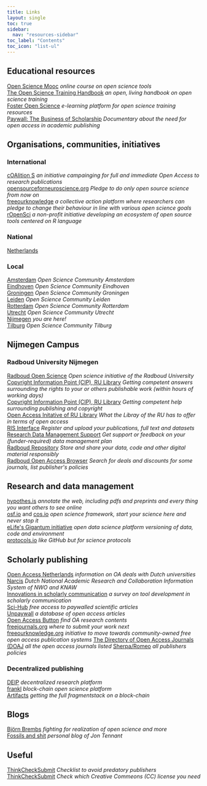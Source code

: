 ```yaml
---
title: Links
layout: single
toc: true
sidebar:
  nav: "resources-sidebar"
toc_label: "Contents"
toc_icon: "list-ul"
---
```


## Educational resources
[Open Science Mooc](https://opensciencemooc.eu/)  _online course on open science tools_  
[The Open Science Training Handbook](https://open-science-training-handbook.gitbook.io/book/) _an open, living handbook on open science training_  
[Foster Open Science](https://www.fosteropenscience.eu/) _e-learning platform for open science training resources_  
[Paywall: The Business of Scholarship](https://paywallthemovie.com/screenings) _Documentary about the need for open access in academic publishing_    

## Organisations, communities, initiatives

### International
[cOAlition S](https://www.scienceeurope.org/coalition-s/) _an initiative campainging for full and immediate Open Access to research publications_  
[opensourceforneuroscience.org](https://opensourceforneuroscience.org) _Pledge to do only open source science from now on_  
[freeourknowledge](https://freeourknowledge.org) _a collective action platform where researchers can pledge to change their behaviour in line with various open science goals_  
[rOpenSci](https://ropensci.org/) _a non-profit initiative developing an ecosystem of open source tools centered on R language_  

### National
[Netherlands](https://www.openscience.nl/)

### Local
[Amsterdam](https://openscience-amsterdam.com/) _Open Science Community Amsterdam_  
[Eindhoven](https://osceindhoven.github.io/) _Open Science Community Eindhoven_  
[Groningen](https://twitter.com/oscgroningen) _Open Science Community Groningen_  
[Leiden](https://www.universiteitleiden.nl/open-science-community-leiden) _Open Science Community Leiden_  
[Rotterdam](https://twitter.com/OSCRotterdam) _Open Science Community Rotterdam_  
[Utrecht](https://openscience-utrecht.com/) _Open Science Community Utrecht_  
[Nijmegen](https://radboud-university.github.io/osc-nijmegen) _you are here!_  
[Tilburg](https://twitter.com/opentilburg) _Open Science Community Tilburg_   

## Nijmegen Campus
### Radboud University Nijmegen
[Radboud Open Science](https://www.ru.nl/openscience) _Open science initiative of the Radboud University_  
[Copyright Information Point (CIP), RU Library](mailto:copyright@ubn.ru.nl) _Getting competent answers surrounding the rights to your or others publishable work (within hours of working days)_  
[Copyright Information Point (CIP), RU Library](mailto:openaccess@ubn.ru.nl) _Getting competent help surrounding publishing and copyright_  
[Open Access Initative of RU Library](http://www.ru4openaccess.nl) _What the Libray of the RU has to offer in terms of open access_  
[RIS Interface](https://ris.ru.nl) _Register and upload your publications, full text and datasets_  
[Research Data Management Support](https://www.ru.nl/rdm) _Get support or feedback on your (funder-required) data management plan_  
[Radboud Repository](https://www.ru.nl/radboudrepository) _Store and share your data, code and other digital material responsibly_  
[Radboud Open Access Browser](https://www.ru.nl/ubn/oa-browser) _Search for deals and discounts for some journals, list publisher's policies_  

## Research and data management
[hypothes.is](https://hypothes.is) _annotate the web, including pdfs and preprints and every thing you
 want others to see online_  
[osf.io](https://osf.io) and [cos.io](https://cos.io) _open science framework, start your science here
and never stop it_  
[eLife's Gigantum initiative](https://elifesciences.org/labs/bdbeac92/gigantum-a-simple-way-to-create-and-share-reproducible-data-science-and-research) _open data science platform versioning of data, code and environment_  
[protocols.io](https://www.protocols.io/) _like GitHub but for science protocols_

## Scholarly publishing
[Open Access Netherlands](http://openaccess.nl/en) _information on OA deals with Dutch universities_  
[Narcis](https://www.narcis.org/) _Dutch National Academic Research and Collaboration Information System of NWO and KNAW_  
[Innovations in scholarly communication](https://101innovations.wordpress.com/) _a survey on tool development in scholarly communication_  
[Sci-Hub](http://sci-hub.tw) _free access to paywalled scientific articles_  
[Unpaywall](http://unpaywall.org/) _a database of open access articles_  
[Open Access Button](https://openaccessbutton.org/) _find OA research contents_  
[freejournals.org](https://freejournals.org/) _where to submit your work next_  
[freeourknowledge.org](https://freeourknowledge.org/) _initiative to move towards community-owned free open access publication systems_
[The Directory of Open Access Journals (DOAJ](https://doaj.org/) _all the open access journals listed_
[Sherpa/Romeo](https://www.sherpa.ac.uk/romeo) _all publishers policies_  

### Decentralized publishing
[DEIP](https://deip.world) _decentralized research platform_  
[frankl](https://frankl.io) _block-chain open science platform_  
[Artifacts](https://artifacts.ai) _getting the full fragmentstack on a block-chain_  

## Blogs
[Björn Brembs](http://bjoern.brembs.net/)
_fighting for realization of open science and more_  
[Fossils and shit](http://fossilsandshit.com/) _personal blog of Jon Tennant_

## Useful
[ThinkCheckSubmit](http://thinkchecksubmit.org/) _Checklist to avoid predatory publishers_
[ThinkCheckSubmit](http://tinyurl.com/licensingcc) _Check which Creative Commeons (CC) license you need_
